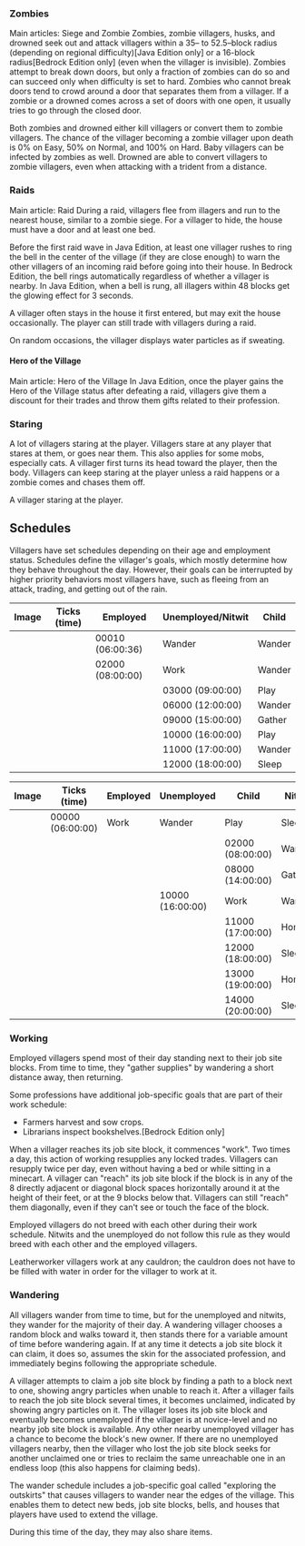 ### Zombies
Main articles: Siege and Zombie
Zombies, zombie villagers, husks, and drowned seek out and attack villagers within a 35– to 52.5–block radius (depending on regional difficulty)‌[Java Edition  only] or a 16-block radius‌[Bedrock Edition  only] (even when the villager is invisible). Zombies attempt to break down doors, but only a fraction of zombies can do so and can succeed only when difficulty is set to hard. Zombies who cannot break doors tend to crowd around a door that separates them from a villager. If a zombie or a drowned comes across a set of doors with one open, it usually tries to go through the closed door.

Both zombies and drowned either kill villagers or convert them to zombie villagers. The chance of the villager becoming a zombie villager upon death is 0% on Easy, 50% on Normal, and 100% on Hard. Baby villagers can be infected by zombies as well. Drowned are able to convert villagers to zombie villagers, even when attacking with a trident from a distance.

### Raids
Main article: Raid
During a raid, villagers flee from illagers and run to the nearest house, similar to a zombie siege. For a villager to hide, the house must have a door and at least one bed.

Before the first raid wave in Java Edition, at least one villager rushes to ring the bell in the center of the village (if they are close enough) to warn the other villagers of an incoming raid before going into their house. In Bedrock Edition, the bell rings automatically regardless of whether a villager is nearby. In Java Edition, when a bell is rung, all illagers within 48 blocks get the glowing effect for 3 seconds. 

A villager often stays in the house it first entered, but may exit the house occasionally. The player can still trade with villagers during a raid.

On random occasions, the villager displays water particles as if sweating.

#### Hero of the Village
Main article: Hero of the Village
In Java Edition, once the player gains the Hero of the Village status after defeating a raid, villagers give them a discount for their trades and throw them gifts related to their profession.

### Staring
A lot of villagers staring at the player.
Villagers stare at any player that stares at them, or goes near them. This also applies for some mobs, especially cats. A villager first turns its head toward the player, then the body. Villagers can keep staring at the player unless a raid happens or a zombie comes and chases them off. 

A villager staring at the player.


## Schedules
Villagers have set schedules depending on their age and employment status. Schedules define the villager's goals, which mostly determine how they behave throughout the day. However, their goals can be interrupted by higher priority behaviors most villagers have, such as fleeing from an attack, trading, and getting out of the rain.

| Image | Ticks (time) | Employed         | Unemployed/Nitwit | Child  |
|-------|--------------|------------------|-------------------|--------|
|       |              | 00010 (06:00:36) | Wander            | Wander |
|       |              | 02000 (08:00:00) | Work              | Wander |
|       |              |                  | 03000 (09:00:00)  | Play   |
|       |              |                  | 06000 (12:00:00)  | Wander |
|       |              |                  | 09000 (15:00:00)  | Gather |
|       |              |                  | 10000 (16:00:00)  | Play   |
|       |              |                  | 11000 (17:00:00)  | Wander |
|       |              |                  | 12000 (18:00:00)  | Sleep  |

| Image | Ticks (time)     | Employed | Unemployed       | Child            | Nitwit |
|-------|------------------|----------|------------------|------------------|--------|
|       | 00000 (06:00:00) | Work     | Wander           | Play             | Sleep  |
|       |                  |          |                  | 02000 (08:00:00) | Wander |
|       |                  |          |                  | 08000 (14:00:00) | Gather |
|       |                  |          | 10000 (16:00:00) | Work             | Wander |
|       |                  |          |                  | 11000 (17:00:00) | Home   |
|       |                  |          |                  | 12000 (18:00:00) | Sleep  |
|       |                  |          |                  | 13000 (19:00:00) | Home   |
|       |                  |          |                  | 14000 (20:00:00) | Sleep  |

### Working
Employed villagers spend most of their day standing next to their job site blocks. From time to time, they "gather supplies" by wandering a short distance away, then returning.

Some professions have additional job-specific goals that are part of their work schedule:

- Farmers harvest and sow crops.
- Librarians inspect bookshelves.‌[Bedrock Edition  only]

When a villager reaches its job site block, it commences "work". Two times a day, this action of working resupplies any locked trades. Villagers can resupply twice per day, even without having a bed or while sitting in a minecart. A villager can "reach" its job site block if the block is in any of the 8 directly adjacent or diagonal block spaces horizontally around it at the height of their feet, or at the 9 blocks below that. Villagers can still "reach" them diagonally, even if they can't see or touch the face of the block.

Employed villagers do not breed with each other during their work schedule. Nitwits and the unemployed do not follow this rule as they would breed with each other and the employed villagers.

Leatherworker villagers work at any cauldron; the cauldron does not have to be filled with water in order for the villager to work at it.

### Wandering
All villagers wander from time to time, but for the unemployed and nitwits, they wander for the majority of their day. A wandering villager chooses a random block and walks toward it, then stands there for a variable amount of time before wandering again. If at any time it detects a job site block it can claim, it does so, assumes the skin for the associated profession, and immediately begins following the appropriate schedule.

A villager attempts to claim a job site block by finding a path to a block next to one, showing angry particles when unable to reach it. After a villager fails to reach the job site block several times, it becomes unclaimed, indicated by showing angry particles on it. The villager loses its job site block and eventually becomes unemployed if the villager is at novice-level and no nearby job site block is available. Any other nearby unemployed villager has a chance to become the block's new owner. If there are no unemployed villagers nearby, then the villager who lost the job site block seeks for another unclaimed one or tries to reclaim the same unreachable one in an endless loop (this also happens for claiming beds).

The wander schedule includes a job-specific goal called "exploring the outskirts" that causes villagers to wander near the edges of the village. This enables them to detect new beds, job site blocks, bells, and houses that players have used to extend the village. 

During this time of the day, they may also share items.

